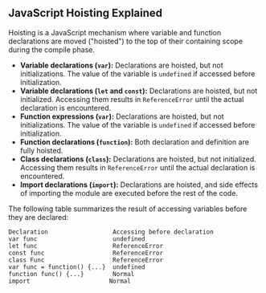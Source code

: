## JavaScript Hoisting Explained

Hoisting is a JavaScript mechanism where variable and function declarations are moved ("hoisted") to the top of their containing scope during the compile phase.

- **Variable declarations (`var`):** Declarations are hoisted, but not initializations. The value of the variable is `undefined` if accessed before initialization.
- **Variable declarations (`let` and `const`):** Declarations are hoisted, but not initialized. Accessing them results in `ReferenceError` until the actual declaration is encountered.
- **Function expressions (`var`):** Declarations are hoisted, but not initializations. The value of the variable is `undefined` if accessed before initialization.
- **Function declarations (`function`):** Both declaration and definition are fully hoisted.
- **Class declarations (`class`):** Declarations are hoisted, but not initialized. Accessing them results in `ReferenceError` until the actual declaration is encountered.
- **Import declarations (`import`):** Declarations are hoisted, and side effects of importing the module are executed before the rest of the code.

The following table summarizes the result of accessing variables before they are declared:

```
Declaration                  Accessing before declaration
var func                     undefined
let func                     ReferenceError
const func                   ReferenceError
class Func                   ReferenceError
var func = function() {...}  undefined
function func() {...}        Normal
import                      Normal
```